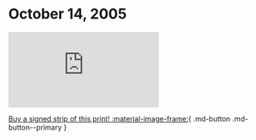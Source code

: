 # October 14, 2005

![](https://www.achewood.com/comic.php?date=10142005)

[Buy a signed strip of this print! :material-image-frame:](https://achewood-holiday-pop-up.myshopify.com/products/strip#10142005){ .md-button .md-button--primary }
